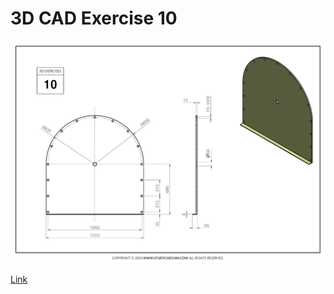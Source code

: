 # 3D CAD Exercise 10

![Image](exercise10.png) 

[Link](https://studycadcam.blogspot.com/2020/08/3d-cad-exercises-10.html)

